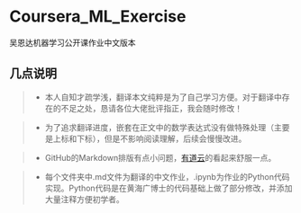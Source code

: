 # Coursera_ML_Exercise
吴恩达机器学习公开课作业中文版本

## 几点说明
> * 本人自知才疏学浅，翻译本文纯粹是为了自己学习方便。对于翻译中存在的不足之处，恳请各位大佬批评指正，我会随时修改！

> * 为了追求翻译进度，嵌套在正文中的数学表达式没有做特殊处理（主要是上标和下标），但是不影响阅读理解，后续会慢慢改进。

> * GitHub的Markdown排版有点小问题，[有道云](https://note.youdao.com/ynoteshare1/index.html?id=98ff87963320a4a6a663465fe4ab9bf6&type=notebook#/)的看起来舒服一点。

> * 每个文件夹中.md文件为翻译的中文作业，.ipynb为作业的Python代码实现。Python代码是在黄海广博士的代码基础上做了部分修改，并添加大量注释方便初学者。
